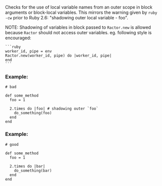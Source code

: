 Checks for the use of local variable names from an outer scope
in block arguments or block-local variables. This mirrors the warning
given by `ruby -cw` prior to Ruby 2.6:
"shadowing outer local variable - foo".

NOTE: Shadowing of variables in block passed to `Ractor.new` is allowed
because `Ractor` should not access outer variables.
eg. following style is encouraged:

    ```ruby
    worker_id, pipe = env
    Ractor.new(worker_id, pipe) do |worker_id, pipe|
    end
    ```

### Example:

    # bad

    def some_method
      foo = 1

      2.times do |foo| # shadowing outer `foo`
        do_something(foo)
      end
    end

### Example:

    # good

    def some_method
      foo = 1

      2.times do |bar|
        do_something(bar)
      end
    end